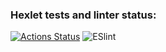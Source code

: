 ### Hexlet tests and linter status:
[![Actions Status](https://github.com/apupko/frontend-project-lvl2/workflows/hexlet-check/badge.svg)](https://github.com/apupko/frontend-project-lvl2/actions)
![ESlint](https://github.com/apupko/frontend-project-lvl2/workflows/ESlint/badge.svg)
